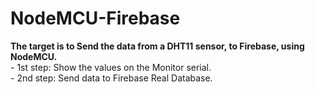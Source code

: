 # NodeMCU-Firebase
**The target is to Send the data from a DHT11 sensor, to Firebase, using NodeMCU.**</br>
    - 1st step: Show the values on the Monitor serial.</br>
    - 2nd step: Send data to Firebase Real Database.</br>
